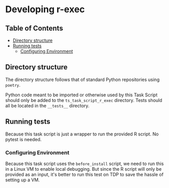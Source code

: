 # Developing r-exec <!-- omit in toc -->

## Table of Contents <!-- omit in toc -->

- [Directory structure](#directory-structure)
- [Running tests](#running-tests)
  - [Configuring Environment](#configuring-environment)

## Directory structure

The directory structure follows that of standard Python repositories using `poetry`.

Python code meant to be imported or otherwise used by this Task Script should only be added to the `ts_task_script_r_exec` directory. Tests should all be located in the `__tests__` directory.

## Running tests

Because this task script is just a wrapper to run the provided R script. No pytest is needed.

### Configuring Environment

Because this task script uses the `before_install` script, we need to run this in a Linux VM to enable local debugging.
But since the R script will only be provided as an input, it's better to run this test on TDP to save the hassle of setting up a VM.
